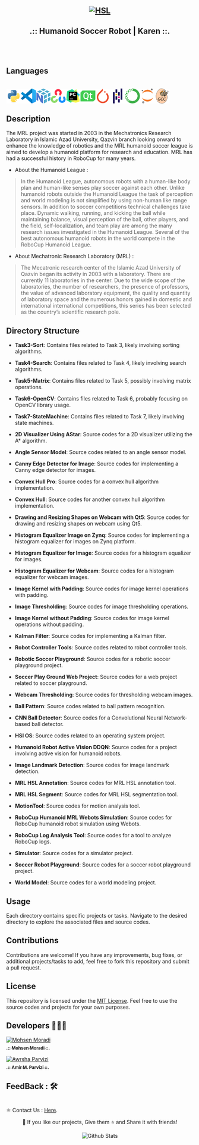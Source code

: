 <h2 align="center">
  <br>
  <a href="https://github.com/mrl-hsl"><img src="https://github.com/Awrsha/MRL-HSL-Humanoid-Robot-Projects/assets/89135083/0dc6d650-0b2e-461c-a312-bb9a237e4378" alt="HSL" width="400"></a>
  <br>
  <b><h4 align="center">.:: Humanoid Soccer Robot | Karen ::.</h4></b>
  <br>
</h2>

## Languages

<code>
<img align="center" src="https://github.com/devicons/devicon/blob/v2.15.1/icons/python/python-original.svg" width="40" height="40" /><img align="center" src="https://github.com/devicons/devicon/blob/v2.15.1/icons/vscode/vscode-original.svg" width="40" height="40"/><img align="center" src="https://github.com/devicons/devicon/blob/v2.15.1/icons/numpy/numpy-original.svg" width="40" height="40"/><img align="center" src="https://github.com/devicons/devicon/blob/v2.15.1/icons/opencv/opencv-original.svg" width="40" height="40" /><img align="center" src="https://github.com/devicons/devicon/blob/v2.15.1/icons/pycharm/pycharm-original.svg" width="40" height="40"/><img align="center" src="https://github.com/devicons/devicon/blob/v2.15.1/icons/qt/qt-original.svg" width="40" height="40" /><img align="center" src="https://github.com/devicons/devicon/blob/v2.15.1/icons/pytorch/pytorch-original.svg" width="40" height="40" /><img align="center" src="https://github.com/devicons/devicon/blob/v2.15.1/icons/pandas/pandas-original.svg" width="40" height="40" /><img align="center" src="https://github.com/devicons/devicon/blob/v2.15.1/icons/anaconda/anaconda-original.svg" width="40" height="40" /><img align="center" src="https://github.com/devicons/devicon/blob/v2.15.1/icons/jupyter/jupyter-original.svg" width="40" height="40" /><img align="center" src="https://github.com/devicons/devicon/blob/v2.15.1/icons/gcc/gcc-original.svg" width="40" height="40" />
</code>


## Description

The MRL project was started in 2003 in the Mechatronics Research Laboratory in Islamic Azad University, Qazvin branch looking onward to enhance the knowledge of robotics and the MRL humanoid soccer league is aimed to develop a humanoid platform for research and education. MRL has had a successful history in RoboCup for many years.

* About the Humanoid League :

> In the Humanoid League, autonomous robots with a human-like body plan and human-like senses play soccer against each other. Unlike humanoid robots outside the Humanoid League the task of perception and world modeling is not simplified by using non-human like range sensors. In addition to soccer competitions technical challenges take place. Dynamic walking, running, and kicking the ball while maintaining balance, visual perception of the ball, other players, and the field, self-localization, and team play are among the many research issues investigated in the Humanoid League. Several of the best autonomous humanoid robots in the world compete in the RoboCup Humanoid League.

* About Mechatronic Research Laboratory (MRL) :

> The Mecatronic research center of the Islamic Azad University of Qazvin began its activity in 2003 with a laboratory. There are currently 11 laboratories in the center. Due to the wide scope of the laboratories, the number of researchers, the presence of professors, the value of advanced laboratory equipment, the quality and quantity of laboratory space and the numerous honors gained in domestic and international international competitions, this series has been selected as the country’s scientific research pole.

## Directory Structure

- **Task3-Sort**: Contains files related to Task 3, likely involving sorting algorithms.
- **Task4-Search**: Contains files related to Task 4, likely involving search algorithms.
- **Task5-Matrix**: Contains files related to Task 5, possibly involving matrix operations.
- **Task6-OpenCV**: Contains files related to Task 6, probably focusing on OpenCV library usage.
- **Task7-StateMachine**: Contains files related to Task 7, likely involving state machines.

- **2D Visualizer Using AStar**: Source codes for a 2D visualizer utilizing the A* algorithm.
- **Angle Sensor Model**: Source codes related to an angle sensor model.
- **Canny Edge Detector for Image**: Source codes for implementing a Canny edge detector for images.
- **Convex Hull Pro**: Source codes for a convex hull algorithm implementation.
- **Convex Hull**: Source codes for another convex hull algorithm implementation.
- **Drawing and Resizing Shapes on Webcam with Qt5**: Source codes for drawing and resizing shapes on webcam using Qt5.
- **Histogram Equalizer Image on Zynq**: Source codes for implementing a histogram equalizer for images on Zynq platform.
- **Histogram Equalizer for Image**: Source codes for a histogram equalizer for images.
- **Histogram Equalizer for Webcam**: Source codes for a histogram equalizer for webcam images.
- **Image Kernel with Padding**: Source codes for image kernel operations with padding.
- **Image Thresholding**: Source codes for image thresholding operations.
- **Image Kernel without Padding**: Source codes for image kernel operations without padding.
- **Kalman Filter**: Source codes for implementing a Kalman filter.
- **Robot Controller Tools**: Source codes related to robot controller tools.
- **Robotic Soccer Playground**: Source codes for a robotic soccer playground project.
- **Soccer Play Ground Web Project**: Source codes for a web project related to soccer playground.
- **Webcam Thresholding**: Source codes for thresholding webcam images.

- **Ball Pattern**: Source codes related to ball pattern recognition.
- **CNN Ball Detector**: Source codes for a Convolutional Neural Network-based ball detector.
- **HSl OS**: Source codes related to an operating system project.
- **Humanoid Robot Active Vision DDQN**: Source codes for a project involving active vision for humanoid robots.
- **Image Landmark Detection**: Source codes for image landmark detection.
- **MRL HSL Annotation**: Source codes for MRL HSL annotation tool.
- **MRL HSL Segment**: Source codes for MRL HSL segmentation tool.
- **MotionTool**: Source codes for motion analysis tool.
- **RoboCup Humanoid MRL Webots Simulation**: Source codes for RoboCup humanoid robot simulation using Webots.
- **RoboCup Log Analysis Tool**: Source codes for a tool to analyze RoboCup logs.
- **Simulator**: Source codes for a simulator project.
- **Soccer Robot Playground**: Source codes for a soccer robot playground project.
- **World Model**: Source codes for a world modeling project.

## Usage

Each directory contains specific projects or tasks. Navigate to the desired directory to explore the associated files and source codes.

## Contributions

Contributions are welcome! If you have any improvements, bug fixes, or additional projects/tasks to add, feel free to fork this repository and submit a pull request.

## License

This repository is licensed under the [MIT License](LICENSE). Feel free to use the source codes and projects for your own purposes.

## Developers 👨🏻‍💻

<p align="center">

<a href="https://github.com/Mohsen020"><img src="https://avatars.githubusercontent.com/u/127343209?v=4" width="100;" alt="Mohsen Moradi"/><br /><sub><b>.:: Mohsen Moradi ::.</b></sub></a>

</p>

<p align="center">

<a href="https://github.com/Awrsha"><img src="https://avatars.githubusercontent.com/u/89135083?v=4" width="100;" alt="Awrsha Parvizi"/><br /><sub><b>.:: Amir M. Parvizi ::.</b></sub></a>

</p>

## FeedBack : 🛠  
<br /> ⚛️ Contact Us : <a href="https://sites.google.com/view/mrl-hsl">Here</a>. </ul> <p align="center">💙 If you like our projects, Give them ⭐ and Share it with friends!</p></p>

<p align="center"><img height="27" src="https://raw.githubusercontent.com/mayhemantt/mayhemantt/Update/svg/Bottom.svg" alt="Github Stats" /></p>
